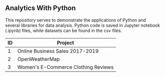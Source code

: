## Analytics With Python 


This repository serves to demonstrate the applications of Python and several libraries for data analysis. Python code is saved in Jupyter notebook (.ipynb) files, while datasets can be found in the csv files.


ID | Project 
-- | ----
1 | Online Business Sales 2017-2019
2 | OpenWeatherMap
3 | Women's E-Commerce Clothing Reviews
